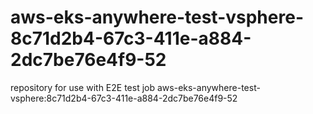 # aws-eks-anywhere-test-vsphere-8c71d2b4-67c3-411e-a884-2dc7be76e4f9-52
repository for use with E2E test job aws-eks-anywhere-test-vsphere:8c71d2b4-67c3-411e-a884-2dc7be76e4f9-52
